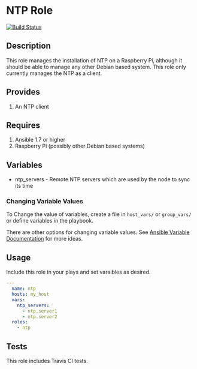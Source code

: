 # NTP Role

[![Build
Status](https://travis-ci.org/dbryant4/ansible-role-ntp.svg?branch=master)](https://travis-ci.org/dbryant4/ansible-role-ntp)

## Description

This role manages the installation of NTP on a Raspberry Pi, although it
should be able to manage any other Debian based system. This role only
currently manages the NTP as a client.

## Provides

1. An NTP client

## Requires

1. Ansible 1.7 or higher
2. Raspberry Pi (possibly other Debian based systems)

## Variables
-  ntp_servers - Remote NTP servers which are used by the node to sync
   its time

### Changing Variable Values

To Change the value of variables, create a file in `host_vars/` or `group_vars/` or define variables in the playbook.

There are other options for changing variable values. See [Ansible
Variable
Documentation](http://docs.ansible.com/playbooks_variables.html) for
more ideas.

## Usage

Include this role in your plays and set varaibles as desired.

```yaml
---
  name: ntp
  hosts: my_host
  vars:
    ntp_servers:
      - ntp.server1
      - ntp.server2
  roles:
    - ntp
```

## Tests
This role includes Travis CI tests.
